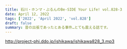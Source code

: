 ```yaml
---
title: 石川・ホンマ・ぶるんのBe-SIDE Your Life! vol.828-3
date: April 12, 2022
tags: ['2022', 'April 2022', 'vol.828']
draft: false
summary: 昔の出張であったとある事件…とても震える話です。
---
```


http://project-phi.ddo.jp/ishikawa/ishikawa828_3.mp3
